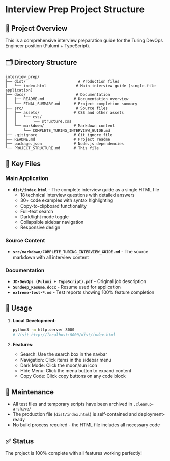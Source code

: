 # Interview Prep Project Structure

## 📁 Project Overview
This is a comprehensive interview preparation guide for the Turing DevOps Engineer position (Pulumi + TypeScript).

## 🗂️ Directory Structure

```
interview_prep/
├── dist/                       # Production files
│   └── index.html             # Main interview guide (single-file application)
├── docs/                      # Documentation
│   ├── README.md             # Documentation overview
│   └── FINAL_SUMMARY.md      # Project completion summary
├── src/                       # Source files
│   ├── assets/               # CSS and other assets
│   │   └── css/
│   │       └── structure.css
│   └── markdown/             # Markdown content
│       └── COMPLETE_TURING_INTERVIEW_GUIDE.md
├── .gitignore                # Git ignore file
├── README.md                 # Project readme
├── package.json              # Node.js dependencies
└── PROJECT_STRUCTURE.md      # This file
```

## 📄 Key Files

### Main Application
- **`dist/index.html`** - The complete interview guide as a single HTML file
  - 18 technical interview questions with detailed answers
  - 30+ code examples with syntax highlighting
  - Copy-to-clipboard functionality
  - Full-text search
  - Dark/light mode toggle
  - Collapsible sidebar navigation
  - Responsive design

### Source Content
- **`src/markdown/COMPLETE_TURING_INTERVIEW_GUIDE.md`** - The source markdown with all interview content

### Documentation
- **`JD-DevOps (Pulumi + TypeScript).pdf`** - Original job description
- **`Sundeep_Resume.docx`** - Resume used for application
- **`extreme-test-*.md`** - Test reports showing 100% feature completion

## 🚀 Usage

1. **Local Development**:
   ```bash
   python3 -m http.server 8000
   # Visit http://localhost:8000/dist/index.html
   ```

2. **Features**:
   - Search: Use the search box in the navbar
   - Navigation: Click items in the sidebar menu
   - Dark Mode: Click the moon/sun icon
   - Hide Menu: Click the menu button to expand content
   - Copy Code: Click copy buttons on any code block

## 🧹 Maintenance

- All test files and temporary scripts have been archived in `.cleanup-archive/`
- The production file (`dist/index.html`) is self-contained and deployment-ready
- No build process required - the HTML file includes all necessary code

## ✅ Status
The project is 100% complete with all features working perfectly!